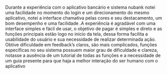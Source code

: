 
Durante a experiência com o aplicativo bancário e sistema nubank notei uma facilidade no momento do login e um direcionamento do mesmo aplicativo, notei a interface chamativa pelas cores e seu destacamento, um bom desempenho e uma facilidade .A experiência é agradável com uma interface simples e fácil de usar, o objetivo de pagar é simples e direto e as funções principais estão logo no início da tela, dessa forma facilita a usabilidade do usuário e sua necessidade de realizar determinada ação.
Obtive dificuldade em feedback’s claros, são mais complicados, funções específicas no seu sistema possuem maior grau de dificuldade e clareza, notasse a ausência de um tutorial de todas as funções e a necessidade de um guia presente para que haja a melhor interação do ser humano com o aplicativo 
